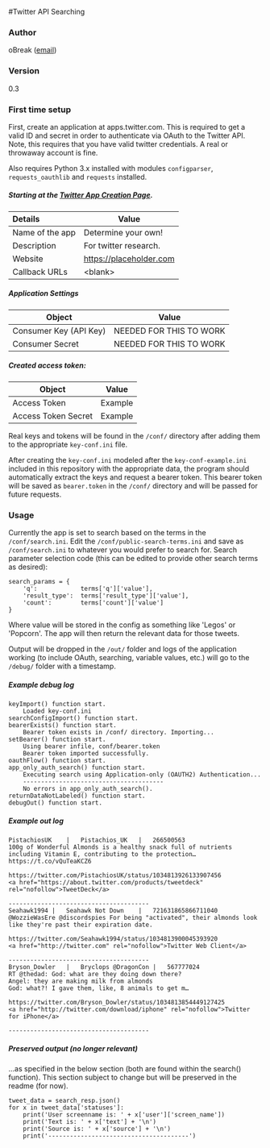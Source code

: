 #Twitter API Searching


### Author

oBreak ([email](mailto:obreakemail@gmail.com))

### Version

0.3

### First time setup

First, create an application at apps.twitter.com. This is required to get a valid ID
and secret in order to authenticate via OAuth to the Twitter API. Note, this requires
that you have valid twitter credentials. A real or throwaway account is fine.

Also requires Python 3.x installed with modules `configparser`, `requests_oauthlib` and `requests` installed.

##### Starting at the [Twitter App Creation Page](https://apps.twitter.com/app/new).

|Details            |Value          |
|:------------------|---------------|
Name of the app | Determine your own!
Description | For twitter research.
Website | https://placeholder.com
Callback URLs | <blank\>

##### Application Settings

|Object                 |                       Value|
|-----------------------|----------------------------|
|Consumer Key (API Key) |NEEDED FOR THIS TO WORK     |
|Consumer Secret        |NEEDED FOR THIS TO WORK     |

##### Created access token:

|Object                 |                       Value|
|-----------------------|----------------------------|
|Access Token	        |Example                     |
|Access Token Secret    |Example                     |

Real keys and tokens will be found in the `/conf/`
directory after adding them to the appropriate `key-conf.ini` file.

After creating the `key-conf.ini` modeled after the `key-conf-example.ini` included in
this repository with the appropriate data, the program should automatically
extract the keys and request a bearer token. This bearer token will be saved
as `bearer.token` in the `/conf/` directory and will be passed for future requests.

### Usage

Currently the app is set to search based on the terms in the `/conf/search.ini`. Edit 
the `/conf/public-search-terms.ini` and save as `/conf/search.ini` to whatever you would 
prefer to search for. Search parameter selection code (this can be edited to provide
other search terms as desired):

    search_params = {
        'q':            terms['q']['value'],
        'result_type':  terms['result_type']['value'],
        'count':        terms['count']['value']
    }

Where value will be stored in the config as something like 'Legos' or 'Popcorn'. 
The app will then return the relevant data for those tweets.
 
Output will be dropped in the `/out/` folder and logs of the application
working (to include OAuth, searching, variable values, etc.) will
go to the `/debug/` folder with a timestamp.

##### Example debug log

```main() function start.
keyImport() function start.
	Loaded key-conf.ini
searchConfigImport() function start.
bearerExists() function start.
	Bearer token exists in /conf/ directory. Importing...
setBearer() function start.
	Using bearer infile, conf/bearer.token
	Bearer token imported successfully.
oauthFlow() function start.
app_only_auth_search() function start.
	Executing search using Application-only (OAUTH2) Authentication...
	---------------------------------------
	No errors in app_only_auth_search().
returnDataNotLabeled() function start.
debugOut() function start.
```

##### Example out log

```
PistachiosUK	|	Pistachios_UK	|	266500563
100g of Wonderful Almonds is a healthy snack full of nutrients including Vitamin E, contributing to the protection… https://t.co/vQuTeaKCZ6

https://twitter.com/PistachiosUK/status/1034813926133907456
<a href="https://about.twitter.com/products/tweetdeck" rel="nofollow">TweetDeck</a>

---------------------------------------
Seahawk1994	|	Seahawk Not Down	|	721631865866711040
@WozzieWasEre @discordspies For being "activated", their almonds look like they're past their expiration date.

https://twitter.com/Seahawk1994/status/1034813900045393920
<a href="http://twitter.com" rel="nofollow">Twitter Web Client</a>

---------------------------------------
Bryson_Dowler	|	Bryclops @DragonCon	|	567777024
RT @thedad: God: what are they doing down there?
Angel: they are making milk from almonds
God: what?! I gave them, like, 8 animals to get m…

https://twitter.com/Bryson_Dowler/status/1034813854449127425
<a href="http://twitter.com/download/iphone" rel="nofollow">Twitter for iPhone</a>

---------------------------------------

```

##### Preserved output (no longer relevant)
 
...as specified in the below section (both are found within the search() 
function). This section subject to change but will be preserved in the 
readme (for now).

    tweet_data = search_resp.json()
    for x in tweet_data['statuses']:
        print('User screenname is: ' + x['user']['screen_name'])
        print('Text is: ' + x['text'] + '\n')
        print('Source is: ' + x['source'] + '\n')
        print('---------------------------------------')
